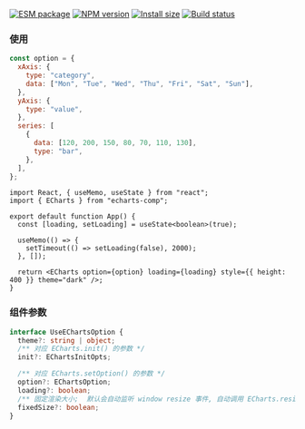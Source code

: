 [![ESM package][package]][package-url]
[![NPM version][npm]][npm-url]
[![Install size][size]][size-url]
[![Build status][build]][build-url]

[package]: https://img.shields.io/badge/package-ESM-ffe536.svg
[package-url]: https://nodejs.org/api/esm.html
[npm]: https://img.shields.io/npm/v/echarts-comp.svg
[npm-url]: https://npmjs.com/package/echarts-comp
[size]: https://packagephobia.com/badge?p=echarts-comp
[size-url]: https://packagephobia.com/result?p=echarts-comp
[build]: https://github.com/asnowc/echarts-comp/actions/workflows/ci.yaml/badge.svg?branch=main
[build-url]: https://github.com/asnowc/echarts-comp/actions

### 使用

```js
const option = {
  xAxis: {
    type: "category",
    data: ["Mon", "Tue", "Wed", "Thu", "Fri", "Sat", "Sun"],
  },
  yAxis: {
    type: "value",
  },
  series: [
    {
      data: [120, 200, 150, 80, 70, 110, 130],
      type: "bar",
    },
  ],
};
```

```tsx
import React, { useMemo, useState } from "react";
import { ECharts } from "echarts-comp";

export default function App() {
  const [loading, setLoading] = useState<boolean>(true);

  useMemo(() => {
    setTimeout(() => setLoading(false), 2000);
  }, []);

  return <ECharts option={option} loading={loading} style={{ height: 400 }} theme="dark" />;
}
```

### 组件参数

```ts
interface UseEChartsOption {
  theme?: string | object;
  /** 对应 ECharts.init() 的参数 */
  init?: EChartsInitOpts;

  /** 对应 ECharts.setOption() 的参数 */
  option?: EChartsOption;
  loading?: boolean;
  /** 固定渲染大小;  默认会自动监听 window resize 事件, 自动调用 ECharts.resize(); 设置为 true 将不会监听 */
  fixedSize?: boolean;
}
```
